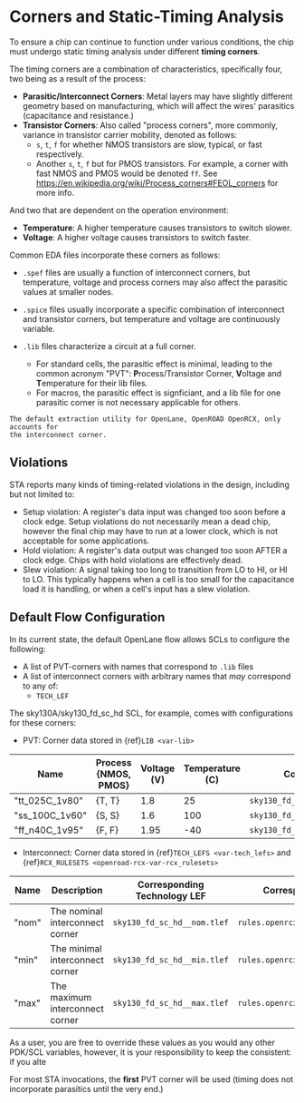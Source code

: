 # Corners and Static-Timing Analysis

To ensure a chip can continue to function under various conditions, the chip
must undergo static timing analysis under different **timing corners**.

The timing corners are a combination of characteristics, specifically four, two
being as a result of the process:

- **Parasitic/Interconnect Corners**: Metal layers may have slightly different
  geometry based on manufacturing, which will affect the wires' parasitics
  (capacitance and resistance.)
- **Transistor Corners**: Also called "process corners", more commonly, variance
  in transistor carrier mobility, denoted as follows:
  - `s`, `t`, `f` for whether NMOS transistors are slow, typical, or fast respectively.
  - Another `s`, `t`, `f` but for PMOS transistors.
    For example, a corner with fast NMOS and PMOS would be denoted `ff`.
    See https://en.wikipedia.org/wiki/Process_corners#FEOL_corners for more info.

And two that are dependent on the operation environment:

- **Temperature**: A higher temperature causes transistors to switch slower.
- **Voltage**: A higher voltage causes transistors to switch faster.

Common EDA files incorporate these corners as follows:

- `.spef` files are usually a function of interconnect corners, but temperature,
  voltage and process corners may also affect the parasitic values at smaller nodes.

- `.spice` files usually incorporate a specific combination of interconnect and transistor corners, but temperature and voltage are continuously variable.

- `.lib` files characterize a circuit at a full corner.
  - For standard cells, the parasitic effect is minimal, leading to the common
    acronym "PVT": **P**rocess/Transistor Corner, **V**oltage and **T**emperature
    for their lib files.
  - For macros, the parasitic effect is signficiant, and a lib file for one
    parasitic corner is not necessary applicable for others.

```{note}
The default extraction utility for OpenLane, OpenROAD OpenRCX, only accounts for
the interconnect corner.
```

## Violations

STA reports many kinds of timing-related violations in the design, including but
not limited to:

- Setup violation: A register's data input was changed too soon before a clock edge.
  Setup violations do not necessarily mean a dead chip, however the final chip
  may have to run at a lower clock, which is not acceptable for some applications.
- Hold violation: A register's data output was changed too soon AFTER a clock edge.
  Chips with hold violations are effectively dead.
- Slew violation: A signal taking too long to transition from LO to HI, or HI
  to LO. This typically happens when a cell is too small for the capacitance
  load it is handling, or when a cell's input has a slew violation.

<!--
  * Fanout violation: One gate is driving too many other gates, which may lead
    to slew violations.
  * Max capacitance violation: One gate is driving gates with a total capacitive
    load exceeding the one rated for by this gate (or the value set by the
    designer's constraints), which may lead to slew violations.
-->

## Default Flow Configuration

In its current state, the default OpenLane flow allows SCLs to configure the following:

- A list of PVT-corners with names that correspond to `.lib` files
- A list of interconnect corners with arbitrary names that _may_ correspond to any of:
  - `TECH_LEF`

The sky130A/sky130_fd_sc_hd SCL, for example, comes with configurations for these corners:

- PVT: Corner data stored in {ref}`LIB <var-lib>`

| Name           | Process {NMOS, PMOS} | Voltage (V) | Temperature (C) | Corresponding File                  |
| -------------- | -------------------- | ----------- | --------------- | ----------------------------------- |
| "tt_025C_1v80" | {T, T}               | 1.8         | 25              | `sky130_fd_sc_hd__tt_025C_1v80.lib` |
| "ss_100C_1v60" | {S, S}               | 1.6         | 100             | `sky130_fd_sc_hd__ss_100C_1v60.lib` |
| "ff_n40C_1v95" | {F, F}               | 1.95        | -40             | `sky130_fd_sc_hd__ff_n40C_1v95.lib` |

- Interconnect: Corner data stored in {ref}`TECH_LEFS <var-tech_lefs>` and {ref}`RCX_RULESETS <openroad-rcx-var-rcx_rulesets>`

| Name  | Description                     | Corresponding Technology LEF | Corresponding Ruleset               |
| ----- | ------------------------------- | ---------------------------- | ----------------------------------- |
| "nom" | The nominal interconnect corner | `sky130_fd_sc_hd__nom.tlef`  | `rules.openrcx.sky130A.nom.calibre` |
| "min" | The minimal interconnect corner | `sky130_fd_sc_hd__min.tlef`  | `rules.openrcx.sky130A.min.calibre` |
| "max" | The maximum interconnect corner | `sky130_fd_sc_hd__max.tlef`  | `rules.openrcx.sky130A.max.calibre` |

As a user, you are free to override these values as you would any other PDK/SCL
variables, however, it is your responsibility to keep the consistent: if you alte

For most STA invocations, the **first** PVT corner will be used (timing does not
incorporate parasitics until the very end.)

<!-- TODO: MCSTA/Macro >
